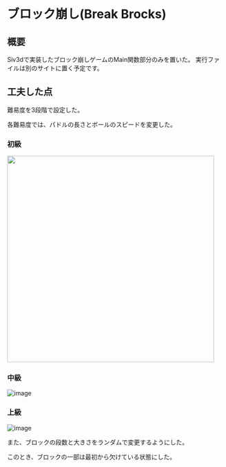 # ブロック崩し(Break Brocks)
## 概要
Siv3dで実装したブロック崩しゲームのMain関数部分のみを置いた。
実行ファイルは別のサイトに置く予定です。

## 工夫した点
難易度を3段階で設定した。

各難易度では、パドルの長さとボールのスピードを変更した。
### 初級
<img src="https://github.com/frei-u/Break_Blocks/assets/85539041/0c27616d-081f-48c3-9874-1554255ab00f" width="480">

### 中級
![image](https://github.com/frei-u/Break_Blocks/assets/85539041/af359f5d-2c13-43fd-ac11-6df8a5d8b225)

### 上級
![image](https://github.com/frei-u/Break_Blocks/assets/85539041/9cb570e9-842c-451d-884d-751ac109e564)


また、ブロックの段数と大きさをランダムで変更するようにした。

このとき、ブロックの一部は最初から欠けている状態にした。
